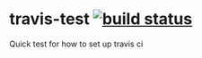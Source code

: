 # travis-test <a href=https://travis-ci.org/FranzHeubach/travis-test> <img src="https://travis-ci.org/FranzHeubach/travis-test.svg?branch=master" alt="build status"></a>
Quick test for how to set up travis ci
